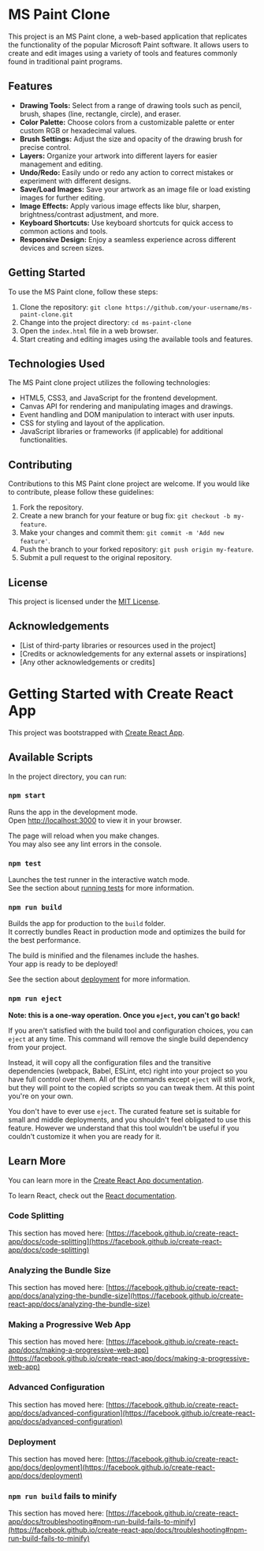 # MS Paint Clone

This project is an MS Paint clone, a web-based application that replicates the functionality of the popular Microsoft Paint software. It allows users to create and edit images using a variety of tools and features commonly found in traditional paint programs.

## Features

- **Drawing Tools:** Select from a range of drawing tools such as pencil, brush, shapes (line, rectangle, circle), and eraser.
- **Color Palette:** Choose colors from a customizable palette or enter custom RGB or hexadecimal values.
- **Brush Settings:** Adjust the size and opacity of the drawing brush for precise control.
- **Layers:** Organize your artwork into different layers for easier management and editing.
- **Undo/Redo:** Easily undo or redo any action to correct mistakes or experiment with different designs.
- **Save/Load Images:** Save your artwork as an image file or load existing images for further editing.
- **Image Effects:** Apply various image effects like blur, sharpen, brightness/contrast adjustment, and more.
- **Keyboard Shortcuts:** Use keyboard shortcuts for quick access to common actions and tools.
- **Responsive Design:** Enjoy a seamless experience across different devices and screen sizes.

## Getting Started

To use the MS Paint clone, follow these steps:

1. Clone the repository: `git clone https://github.com/your-username/ms-paint-clone.git`
2. Change into the project directory: `cd ms-paint-clone`
3. Open the `index.html` file in a web browser.
4. Start creating and editing images using the available tools and features.

## Technologies Used

The MS Paint clone project utilizes the following technologies:

- HTML5, CSS3, and JavaScript for the frontend development.
- Canvas API for rendering and manipulating images and drawings.
- Event handling and DOM manipulation to interact with user inputs.
- CSS for styling and layout of the application.
- JavaScript libraries or frameworks (if applicable) for additional functionalities.

## Contributing

Contributions to this MS Paint clone project are welcome. If you would like to contribute, please follow these guidelines:

1. Fork the repository.
2. Create a new branch for your feature or bug fix: `git checkout -b my-feature`.
3. Make your changes and commit them: `git commit -m 'Add new feature'`.
4. Push the branch to your forked repository: `git push origin my-feature`.
5. Submit a pull request to the original repository.

## License

This project is licensed under the [MIT License](LICENSE).

## Acknowledgements

- [List of third-party libraries or resources used in the project]
- [Credits or acknowledgements for any external assets or inspirations]
- [Any other acknowledgements or credits]




# Getting Started with Create React App

This project was bootstrapped with [Create React App](https://github.com/facebook/create-react-app).

## Available Scripts

In the project directory, you can run:

### `npm start`

Runs the app in the development mode.\
Open [http://localhost:3000](http://localhost:3000) to view it in your browser.

The page will reload when you make changes.\
You may also see any lint errors in the console.

### `npm test`

Launches the test runner in the interactive watch mode.\
See the section about [running tests](https://facebook.github.io/create-react-app/docs/running-tests) for more information.

### `npm run build`

Builds the app for production to the `build` folder.\
It correctly bundles React in production mode and optimizes the build for the best performance.

The build is minified and the filenames include the hashes.\
Your app is ready to be deployed!

See the section about [deployment](https://facebook.github.io/create-react-app/docs/deployment) for more information.

### `npm run eject`

**Note: this is a one-way operation. Once you `eject`, you can't go back!**

If you aren't satisfied with the build tool and configuration choices, you can `eject` at any time. This command will remove the single build dependency from your project.

Instead, it will copy all the configuration files and the transitive dependencies (webpack, Babel, ESLint, etc) right into your project so you have full control over them. All of the commands except `eject` will still work, but they will point to the copied scripts so you can tweak them. At this point you're on your own.

You don't have to ever use `eject`. The curated feature set is suitable for small and middle deployments, and you shouldn't feel obligated to use this feature. However we understand that this tool wouldn't be useful if you couldn't customize it when you are ready for it.

## Learn More

You can learn more in the [Create React App documentation](https://facebook.github.io/create-react-app/docs/getting-started).

To learn React, check out the [React documentation](https://reactjs.org/).

### Code Splitting

This section has moved here: [https://facebook.github.io/create-react-app/docs/code-splitting](https://facebook.github.io/create-react-app/docs/code-splitting)

### Analyzing the Bundle Size

This section has moved here: [https://facebook.github.io/create-react-app/docs/analyzing-the-bundle-size](https://facebook.github.io/create-react-app/docs/analyzing-the-bundle-size)

### Making a Progressive Web App

This section has moved here: [https://facebook.github.io/create-react-app/docs/making-a-progressive-web-app](https://facebook.github.io/create-react-app/docs/making-a-progressive-web-app)

### Advanced Configuration

This section has moved here: [https://facebook.github.io/create-react-app/docs/advanced-configuration](https://facebook.github.io/create-react-app/docs/advanced-configuration)

### Deployment

This section has moved here: [https://facebook.github.io/create-react-app/docs/deployment](https://facebook.github.io/create-react-app/docs/deployment)

### `npm run build` fails to minify

This section has moved here: [https://facebook.github.io/create-react-app/docs/troubleshooting#npm-run-build-fails-to-minify](https://facebook.github.io/create-react-app/docs/troubleshooting#npm-run-build-fails-to-minify)
